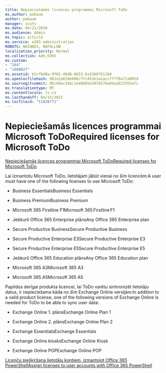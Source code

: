 ```yaml
---
title: Nepieciešamās licences programmai Microsoft ToDo
ms.author: pebaum
author: pebaum
manager: scotv
ms.date: 04/21/2020
ms.audience: Admin
ms.topic: article
ms.service: o365-administration
ROBOTS: NOINDEX, NOFOLLOW
localization_priority: Normal
ms.collection: Adm_O365
ms.custom:
- "164"
- "1600027"
ms.assetid: b2cf6d0a-9f01-49d8-8653-6a3366f6119d
ms.openlocfilehash: 981e2a639e886cffc453e1a1accff7f8a71a0959
ms.sourcegitcommit: 8bc60ec34bc1e40685e3976576e04a2623f63a7c
ms.translationtype: MT
ms.contentlocale: lv-LV
ms.lasthandoff: 04/15/2021
ms.locfileid: "51828771"
---
```

# <a name="required-licenses-for-microsoft-todo"></a><span data-ttu-id="19c0e-102">Nepieciešamās licences programmai Microsoft ToDo</span><span class="sxs-lookup"><span data-stu-id="19c0e-102">Required licenses for Microsoft ToDo</span></span>

[<span data-ttu-id="19c0e-103">Nepieciešamās licences programmai Microsoft ToDo</span><span class="sxs-lookup"><span data-stu-id="19c0e-103">Required licenses for Microsoft ToDo</span></span>](https://support.office.com/article/381e9d1b-c500-49b5-973e-890fd86528d7.aspx)
  
<span data-ttu-id="19c0e-104">Lai izmantotu Microsoft ToDo, lietotājam jābūt vienai no šīm licencēm:</span><span class="sxs-lookup"><span data-stu-id="19c0e-104">A user must have one of the following licenses to use Microsoft ToDo:</span></span>
  
- <span data-ttu-id="19c0e-105">Business Essentials</span><span class="sxs-lookup"><span data-stu-id="19c0e-105">Business Essentials</span></span>

- <span data-ttu-id="19c0e-106">Business Premium</span><span class="sxs-lookup"><span data-stu-id="19c0e-106">Business Premium</span></span>

- <span data-ttu-id="19c0e-107">Microsoft 365 Firstline F1</span><span class="sxs-lookup"><span data-stu-id="19c0e-107">Microsoft 365 Firstline F1</span></span>

- <span data-ttu-id="19c0e-108">Jebkurš Office 365 Enterprise plāns</span><span class="sxs-lookup"><span data-stu-id="19c0e-108">Any Office 365 Enterprise plan</span></span>

- <span data-ttu-id="19c0e-109">Secure Productive Business</span><span class="sxs-lookup"><span data-stu-id="19c0e-109">Secure Productive Business</span></span>

- <span data-ttu-id="19c0e-110">Secure Productive Enterprise E3</span><span class="sxs-lookup"><span data-stu-id="19c0e-110">Secure Productive Enterprise E3</span></span>

- <span data-ttu-id="19c0e-111">Secure Productive Enterprise E5</span><span class="sxs-lookup"><span data-stu-id="19c0e-111">Secure Productive Enterprise E5</span></span>

- <span data-ttu-id="19c0e-112">Jebkurš Office 365 Education plāns</span><span class="sxs-lookup"><span data-stu-id="19c0e-112">Any Office 365 Education plan</span></span>

- <span data-ttu-id="19c0e-113">Microsoft 365 A3</span><span class="sxs-lookup"><span data-stu-id="19c0e-113">Microsoft 365 A3</span></span>

- <span data-ttu-id="19c0e-114">Microsoft 365 A5</span><span class="sxs-lookup"><span data-stu-id="19c0e-114">Microsoft 365 A5</span></span>

<span data-ttu-id="19c0e-115">Papildus derīgai produkta licencei, lai ToDo varētu sinhronizēt lietotāju datus, ir nepieciešama kāda no šīm Exchange Online versijām:</span><span class="sxs-lookup"><span data-stu-id="19c0e-115">In addition to a valid product license, one of the following versions of Exchange Online is needed for ToDo to be able to sync user data:</span></span>
  
- <span data-ttu-id="19c0e-116">Exchange Online 1. plāns</span><span class="sxs-lookup"><span data-stu-id="19c0e-116">Exchange Online Plan 1</span></span>

- <span data-ttu-id="19c0e-117">Exchange Online 2. plāns</span><span class="sxs-lookup"><span data-stu-id="19c0e-117">Exchange Online Plan 2</span></span>

- <span data-ttu-id="19c0e-118">Exchange Essentials</span><span class="sxs-lookup"><span data-stu-id="19c0e-118">Exchange Essentials</span></span>

- <span data-ttu-id="19c0e-119">Exchange Online kiosks</span><span class="sxs-lookup"><span data-stu-id="19c0e-119">Exchange Online Kiosk</span></span>

- <span data-ttu-id="19c0e-120">Exchange Online POP</span><span class="sxs-lookup"><span data-stu-id="19c0e-120">Exchange Online POP</span></span>

[<span data-ttu-id="19c0e-121">Licenču piešķiršana lietotāju kontiem, izmantojot Office 365 PowerShell</span><span class="sxs-lookup"><span data-stu-id="19c0e-121">Assign licenses to user accounts with Office 365 PowerShell</span></span>](https://docs.microsoft.com/office365/enterprise/powershell/assign-licenses-to-user-accounts-with-office-365-powershell )
  